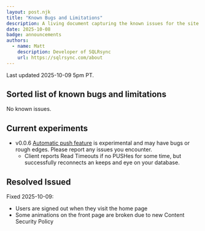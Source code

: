 ```yaml
---
layout: post.njk
title: "Known Bugs and Limitations"
description: A living document capturing the known issues for the site.
date: 2025-10-08
badge: announcements
authors:
  - name: Matt
    description: Developer of SQLRsync
    url: https://sqlrsync.com/about
---
```


Last updated 2025-10-09 5pm PT.

## Sorted list of known bugs and limitations

No known issues.

## Current experiments

- v0.0.6 [Automatic push feature](https://sqlrsync.com/blog/posts/2025-10-07-dev-notes) is experimental and may have bugs or rough edges. Please report any issues you encounter.
  - Client reports Read Timeouts if no PUSHes for some time, but successfully reconnects an keeps and eye on your database.


## Resolved Issued


Fixed 2025-10-09:

- Users are signed out when they visit the home page
- Some animations on the front page are broken due to new Content Security Policy
